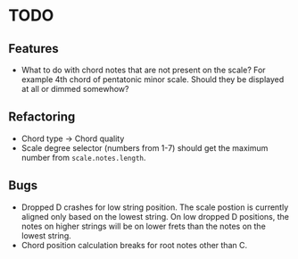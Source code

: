 # TODO

## Features

* What to do with chord notes that are not present on the scale? For example 4th chord of pentatonic minor scale. Should they be displayed at all or dimmed somewhow?

## Refactoring

* Chord type -> Chord quality
* Scale degree selector (numbers from 1-7) should get the maximum number from `scale.notes.length`.

## Bugs

* Dropped D crashes for low string position. The scale postion is currently aligned only based on the lowest string. On low dropped D positions, the notes on higher strings will be on lower frets than the notes on the lowest string.
* Chord position calculation breaks for root notes other than C.
